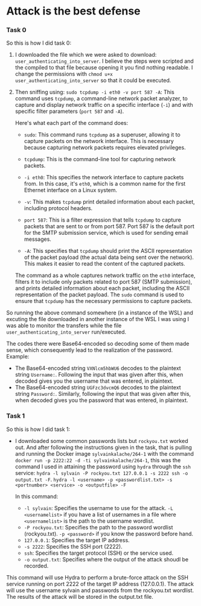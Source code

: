 # Attack is the best defense

### Task 0
So this is how I did task 0:
1.  I downloaded the file which we were asked to download: ` user_authenticating_into_server`. I believe the steps were scripted and the compiled to that file because opening it you find nothing readable. I change the permissions with `chmod u+x user_authenticating_into_server` so that it could be executed.

2. Then sniffing using: `sudo tcpdump -i eth0 -v port 587 -A`:
This command uses `tcpdump`, a command-line network packet analyzer, to capture and display network traffic on a specific interface (`-i`) and with specific filter parameters (`port 587` and `-A`).

    Here's what each part of the command does:

    - `sudo`: This command runs `tcpdump` as a superuser, allowing it to capture packets on the network interface. This is necessary because capturing network packets requires elevated privileges.

    - `tcpdump`: This is the command-line tool for capturing network packets.

    - `-i eth0`: This specifies the network interface to capture packets from. In this case, it's `eth0`, which is a common name for the first Ethernet interface on a Linux system.

    - `-v`: This makes `tcpdump` print detailed information about each packet, including protocol headers.

    - `port 587`: This is a filter expression that tells `tcpdump` to capture packets that are sent to or from port 587. Port 587 is the default port for the SMTP submission service, which is used for sending email messages.

    - `-A`: This specifies that `tcpdump` should print the ASCII representation of the packet payload (the actual data being sent over the network). This makes it easier to read the content of the captured packets.

    The command as a whole captures network traffic on the `eth0` interface, filters it to include only packets related to port 587 (SMTP submission), and prints detailed information about each packet, including the ASCII representation of the packet payload. The `sudo` command is used to ensure that `tcpdump` has the necessary permissions to capture packets.

So running the above command somewhere (in a instance of the WSL) and excuting the file downloaded in another instance of the WSL I was using I was able to monitor the transfers while the file ` user_authenticating_into_server` run/executed.

The codes there were Base64-encoded so decoding some of them made sense, which consequently lead to the realization of the password. Example:
- The Base64-encoded string `VXNlcm5hbWU6` decodes to the plaintext string `Username:`.
Following the input that was given after this, when decoded gives you the username that was entered, in plaintext.
- The Base64-encoded string `UGFzc3dvcmQ6` decodes to the plaintext string `Password:`. 
Similarly, following the input that was given after this, when decoded gives you the password that was entered, in plaintext.

### Task 1
So this is how I did task 1:
- I downloaded some common passwords lists but `rockyou.txt` worked out.
And after following the instructions given in the task, that is pulling and running the Docker image `sylvainkalache/264-1` with the command `docker run -p 2222:22 -d -ti sylvainkalache/264-1`, this was the command I used in attaining the password using `hydra` through the `ssh` service:
`hydra -l sylvain -P rockyou.txt
 127.0.0.1 -s 2222 ssh -o output.txt -F`.
 ```hydra -l <username> -p <passwordlist.txt> -s <portnumber> <service> -o <outputfile> -F```


    In this command:

    - `-l sylvain`: Specifies the username to use for the attack. `-L <usernamelist>` if you have a list of usernames in a file where `<usernamelist>` is the path to the username wordlist.
    - `-P rockyou.txt`: Specifies the path to the password wordlist (rockyou.txt). `-p <password>` if you know the password before hand.
    - `127.0.0.1`: Specifies the target IP address.
    - `-s 2222`: Specifies the SSH port (2222).
    - `ssh`: Specifies the target protocol (SSH) or the service used.
    - `-o output.txt`: Specifies where the output of the attack shoudl be recorded.
    
This command will use Hydra to perform a brute-force attack on the SSH service running on port 2222 of the target IP address (127.0.0.1). The attack will use the username sylvain and passwords from the rockyou.txt wordlist. The results of the attack will be stored in the output.txt file.